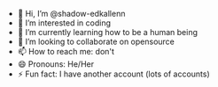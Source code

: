 - 👋 Hi, I’m @shadow-edkallenn
- 👀 I’m interested in coding
- 🌱 I’m currently learning how to be a human being
- 💞️ I’m looking to collaborate on opensource
- 📫 How to reach me: don't
- 😄 Pronouns: He/Her
- ⚡ Fun fact: I have another account (lots of accounts)

<!---
shadow-edkallenn/shadow-edkallenn is a ✨ special ✨ repository because its `README.md` (this file) appears on your GitHub profile.
You can click the Preview link to take a look at your changes.
--->
